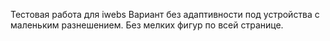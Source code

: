 Тестовая работа для iwebs
Вариант без адаптивности под устройства с маленьким разнешением.
Без мелких фигур по всей странице.

